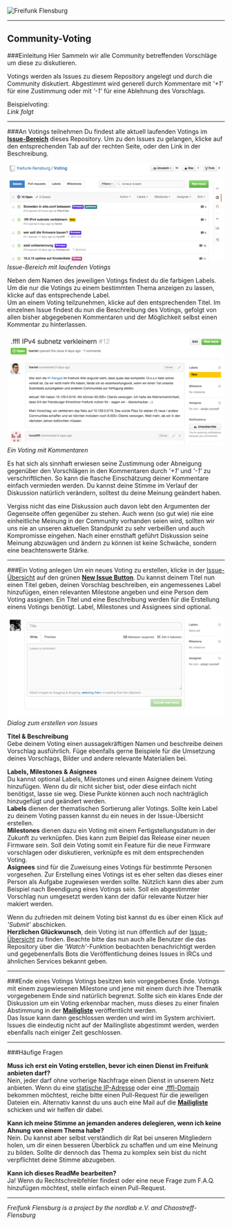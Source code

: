 ![Freifunk Flensburg](https://raw.githubusercontent.com/freifunk-flensburg/website/master/assets/images/freifunk-flensburg.png)

---
## Community-Voting
###Einleitung
Hier Sammeln wir alle Community betreffenden Vorschläge um diese zu diskutieren.

Votings werden als Issues zu diesem Repository angelegt und durch die Community diskutiert. Abgestimmt wird generell durch Kommentare mit *'+1'* für eine Zustimmung oder mit *'-1'* für eine Ablehnung des Vorschlags.

Beispielvoting:  
*Link folgt*

---
###An Votings teilnehmen
Du findest alle aktuell laufenden Votings im [**Issue-Bereich**](https://github.com/freifunk-flensburg/Voting/issues) dieses Repository. Um zu den Issues zu gelangen, klicke auf den entsprechenden Tab auf der rechten Seite, oder den Link in der Beschreibung.

![Übersicht aller aktuellen Votings](/docs/media/issues.png)
*Issue-Bereich mit laufenden Votings*

Neben dem Namen des jeweiligen Votings findest du die farbigen Labels. Um die nur die Votings zu einem bestimmten Thema anzeigen zu lassen, klicke auf das entsprechende Label.  
Um an einem Voting teilzunehmen, klicke auf den entsprechenden Titel. Im einzelnen Issue findest du nun die Beschreibung des Votings, gefolgt von allen bisher abgegebenen Kommentaren und der Möglichkeit selbst einen Kommentar zu hinterlassen.

![Laufendes Voting](/docs/media/voting.png)
*Ein Voting mit Kommentaren*

Es hat sich als sinnhaft erwiesen seine Zustimmung oder Abneigung gegenüber den Vorschlägen in den Kommentaren durch *'+1'* und *'-1'* zu verschriftlichen. So kann die flasche Einschätzung deiner Kommentare einfach vermieden werden. Du kannst deine Stimme im Verlauf der Diskussion natürlich verändern, solltest du deine Meinung geändert haben.  

Vergiss nicht das eine Diskussion auch davon lebt den Argumenten der Gegenseite offen gegenüber zu stehen. Auch wenn (so gut wie) nie eine einheitliche Meinung in der Community vorhanden seien wird, sollten wir uns nie an unseren aktuellen Standpunkt zu sehr verbeißen und auch Kompromisse eingehen. Nach einer ernsthaft geführt Diskussion seine Meinung abzuwägen und ändern zu können ist keine Schwäche, sondern eine beachtenswerte Stärke.

---
###Ein Voting anlegen
Um ein neues Voting zu erstellen, klicke in der [Issue-Übersicht](https://github.com/freifunk-flensburg/Voting/issues) auf den grünen [**New Issue Button**](https://github.com/freifunk-flensburg/Voting/issues/new). Du kannst deinem Titel nun einen Titel geben, deinen Vorschlag beschreiben, ein angemessenes Label hinzufügen, einen relevanten Milestone angeben und eine Person dem Voting assignen. Ein Titel und eine Beschreibung werden für die Erstellung einens Votings benötigt. Label, Milestones und Assignees sind optional.

![Issue erstellen](/docs/media/new_issue.png)
*Dialog zum erstellen von Issues*

**Titel & Beschreibung**  
Gebe deinem Voting einen aussagekräftigen Namen und beschreibe deinen Vorschlag ausführlich. Füge ebenfalls gerne Beispiele für die Umsetzung deines Vorschlags, Bilder und andere relevante Materialien bei.

**Labels, Milestones & Asignees**  
Du kannst optional Labels, Milestones und einen Asignee deinem Voting hinzufügen. Wenn du dir nicht sicher bist, oder diese einfach nicht benötigst, lasse sie weg. Diese Punkte können auch noch nachträglich hinzugefügt und geändert werden.  
**Labels** dienen der thematischen Sortierung aller Votings. Sollte kein Label zu deinem Voting passen kannst du ein neues in der Issue-Übersicht erstellen.  
**Milestones** dienen dazu ein Voting mit einem Fertigstellungsdatum in der Zukunft zu verknüpfen. Dies kann zum Beipiel das Release einer neuen Firmware sein. Soll dein Voting somit ein Feature für die neue Firmware vorschlagen oder diskutieren, verknüpfe es mit dem entsprechenden Voting.  
**Asignees** sind für die Zuweisung eines Votings für bestimmte Personen vorgesehen. Zur Erstellung eines Votings ist es eher selten das dieses einer Person als Aufgabe zugewiesen werden sollte. Nützlich kann dies aber zum Beispiel nach Beendigung eines Votings sein. Soll ein abgestimmter Vorschlag nun umgesetzt werden kann der dafür relevante Nutzer hier makiert werden.


Wenn du zufrieden mit deinem Voting bist kannst du es über einen Klick auf *'Submit'* abschicken.  
**Herzlichen Glückwunsch**, dein Voting ist nun öffentlich auf der [Issue-Übersicht](https://github.com/freifunk-flensburg/Voting/issues) zu finden. Beachte bitte das nun auch alle Benutzer die das Repository über die *'Watch'*-Funktion beobachten benachrichtigt werden und gegebenenfalls Bots die Veröffentlichung deines Issues in IRCs und ähnlichen Services bekannt geben.

---
###Ende eines Votings
Votings besitzen kein vorgegebenes Ende. Votings mit einem zugewiesenen Milestone und jene mit einem durch ihre Thematik vorgegebenem Ende sind natürlich begrenzt.
Sollte sich ein klares Ende der Diskussion um ein Voting erkennbar machen, muss dieses zu einer finalen Abstimmung in der [**Mailigliste**](mailto:liste@freifunk-flensburg.de) veröffentlicht werden.  
Das Issue kann dann geschlossen werden und wird im System archiviert. Issues die eindeutig nicht auf der Mailingliste abgestimmt werden, werden ebenfalls nach einiger Zeit geschlossen.

---
###Häufige Fragen

**Muss ich erst ein Voting erstellen, bevor ich einen Dienst im Freifunk anbieten darf?**  
Nein, jeder darf ohne vorherige Nachfrage einen Dienst in unserem Netz anbieten. Wenn du eine [statische IP-Adresse](https://github.com/freifunk-flensburg/statische_ip_zuordnung/blob/master/static_ips) oder eine [.fffl-Domain](https://github.com/freifunk-flensburg/dns_fffl) bekommen möchtest, reiche bitte einen Pull-Request für die jeweiligen Dateien ein. Alternativ kannst du uns auch eine Mail auf die [**Mailigliste**](mailto:liste@freifunk-flensburg.de) schicken und wir helfen dir dabei.  

**Kann ich meine Stimme an jemanden anderes delegieren, wenn ich keine Ahnung von einem Thema habe?**  
Nein. Du kannst aber selbst verständlich dir Rat bei unseren Mitgliedern holen, um dir einen besseren Überblick zu schaffen und um eine Meinung zu bilden. Sollte dir dennoch das Thema zu komplex sein bist du nicht verpflichtet deine Stimme abzugeben.

**Kann ich dieses ReadMe bearbeiten?**  
Ja! Wenn du Rechtschreibfehler findest oder eine neue Frage zum F.A.Q. hinzufügen möchtest, stelle einfach einen Pull-Request.

---
*Freifunk Flensburg is a project by the nordlab e.V. and Chaostreff-Flensburg*
